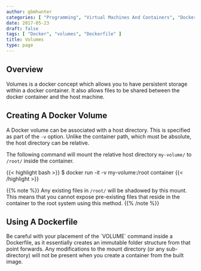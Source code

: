 ```yaml
---
author: gbmhunter
categories: [ "Programming", "Virtual Machines And Containers", "Docker" ]
date: 2017-05-23
draft: false
tags: [ "Docker", "volumes", "Dockerfile" ]
title: Volumes
type: page
---
```


<h2>Overview</h2>

<p>Volumes is a docker concept which allows you to have persistent storage within a docker container. It also allows files to be shared between the docker container and the host machine.</p>

<h2>Creating A Docker Volume</h2>

<p>A Docker volume can be associated with a host directory. This is specified as part of the <code>-v</code> option. Unlike the container path, which must be absolute, the host directory can be relative.</p>

<p>The following command will mount the relative host directory <code>my-volume/</code> to <code>/root/</code> inside the container.</p>

{{< highlight bash >}}
$ docker run -it -v my-volume:/root container
{{< /highlight >}}

{{% note %}}
Any existing files in <code>/root/</code> will be shadowed by this mount. This means that you cannot expose pre-existing files that reside in the container to the root system using this method.
{{% /note %}}

<h2>Using A Dockerfile</h2>

<p>Be careful with your placement of the `VOLUME` command inside a Dockerfile, as it essentially creates an immutable folder structure from that point forwards. Any modifications to the mount directory (or any sub-directory) will not be present when you create a container from the built image.</p>